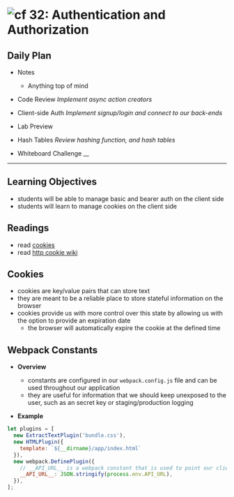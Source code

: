 ![cf](http://i.imgur.com/7v5ASc8.png) 32: Authentication and Authorization
===

## Daily Plan
* Notes
  - Anything top of mind

* Code Review _Implement async action creators_
* Client-side Auth _Implement signup/login and connect to our back-ends_ 
* Lab Preview

* Hash Tables _Review hashing function, and hash tables_
* Whiteboard Challenge __

----

## Learning Objectives
* students will be able to manage basic and bearer auth on the client side
* students will learn to manage cookies on the client side

## Readings
* read [cookies](https://www.quirksmode.org/js/cookies.html)
* read [http cookie wiki](https://en.wikipedia.org/wiki/HTTP_cookie)

## Cookies
* cookies are key/value pairs that can store text
* they are meant to be a reliable place to store stateful information on the browser
* cookies provide us with more control over this state by allowing us with the option to provide an expiration date
  * the browser will automatically expire the cookie at the defined time

## Webpack Constants
  * **Overview**
    * constants are configured in our `webpack.config.js` file and can be used throughout our application
    * they are useful for information that we should keep unexposed to the user, such as an secret key or staging/production logging

  * **Example**
  ``` javascript
  let plugins = [
    new ExtractTextPlugin('bundle.css'),
    new HTMLPlugin({
      template: `${__dirname}/app/index.html`
    }),
    new webpack.DefinePlugin({
      // __API_URL__ is a webpack constant that is used to point our client at the right API, depending on the environment
      __API_URL__: JSON.stringify(process.env.API_URL),
    }),
  ];
  ```
